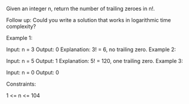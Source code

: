 Given an integer n, return the number of trailing zeroes in n!.

Follow up: Could you write a solution that works in logarithmic time complexity?

Example 1:

Input: n = 3
Output: 0
Explanation: 3! = 6, no trailing zero.
Example 2:

Input: n = 5
Output: 1
Explanation: 5! = 120, one trailing zero.
Example 3:

Input: n = 0
Output: 0

Constraints:

1 <= n <= 104
